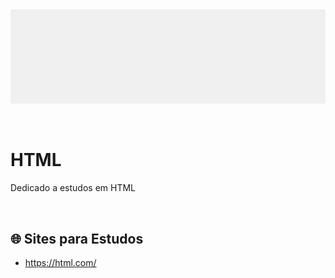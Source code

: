 <div align="center">
 
 <img src="images/html.gif" min-width="1000px" width="1000px" align="center" alt="image">
  
</div>
<br><br>

# HTML
Dedicado a estudos em HTML 

<br>

## 🌐 Sites para Estudos

+ https://html.com/

